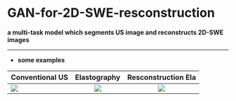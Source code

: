 # GAN-for-2D-SWE-resconstruction

**a multi-task model which segments US image and reconstructs 2D-SWE images**

-------

+ **some examples**

| Conventional US | Elastography | Resconstruction Ela |
|:----------------|:------------:|:-------------------:|
|![]('img/gray.jpg') | ![]('img/ela.jpg') | ![]('img/ela_rec.jpg') |
